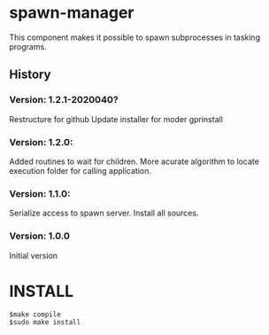 # spawn-manager

This component makes it possible to spawn subprocesses in tasking programs.

## History
### Version: 1.2.1-2020040?
  Restructure for github
  Update installer for moder gprinstall
### Version: 1.2.0:
  Added routines to wait for children.
  More acurate algorithm to locate execution folder for calling application.

### Version: 1.1.0:
  Serialize access to spawn server.
  Install all sources.

### Version: 1.0.0
 Initial version

# INSTALL
```
$make compile
$sudo make install
```
